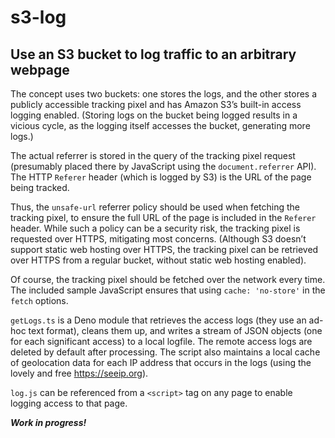 # s3-log

## Use an S3 bucket to log traffic to an arbitrary webpage

The concept uses two buckets: one stores the logs, and the other stores a
publicly accessible tracking pixel and has Amazon S3’s built-in access logging
enabled. (Storing logs on the bucket being logged results in a vicious cycle, as
the logging itself accesses the bucket, generating more logs.)

The actual referrer is stored in the query of the tracking pixel request
(presumably placed there by JavaScript using the `document.referrer` API). The
HTTP `Referer` header (which is logged by S3) is the URL of the page being
tracked.

Thus, the `unsafe-url` referrer policy should be used when fetching the tracking
pixel, to ensure the full URL of the page is included in the `Referer` header.
While such a policy can be a security risk, the tracking pixel is requested over
HTTPS, mitigating most concerns. (Although S3 doesn’t support static web hosting
over HTTPS, the tracking pixel can be retrieved over HTTPS from a regular
bucket, without static web hosting enabled).

Of course, the tracking pixel should be fetched over the network every time. The
included sample JavaScript ensures that using `cache: 'no-store'` in the `fetch`
options.

`getLogs.ts` is a Deno module that retrieves the access logs (they use an ad-hoc
text format), cleans them up, and writes a stream of JSON objects (one for each
significant access) to a local logfile. The remote access logs are deleted by
default after processing. The script also maintains a local cache of geolocation
data for each IP address that occurs in the logs (using the lovely and free
https://seeip.org).

`log.js` can be referenced from a `<script>` tag on any page to enable logging
access to that page.

***Work in progress\!***

